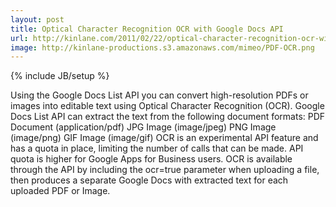 ```yaml
---
layout: post
title: Optical Character Recognition OCR with Google Docs API
url: http://kinlane.com/2011/02/22/optical-character-recognition-ocr-with-google-docs-api/
image: http://kinlane-productions.s3.amazonaws.com/mimeo/PDF-OCR.png
---
```

{% include JB/setup %}
<p>
     Using the Google Docs List API you can convert high-resolution PDFs or images into editable text using Optical Character Recognition (OCR). Google Docs List API can extract the text from the following document formats: PDF Document (application/pdf) JPG Image (image/jpeg) PNG Image (image/png) GIF Image (image/gif) OCR is an experimental API feature and has a quota in place, limiting the number of calls that can be made. API quota is higher for Google Apps for Business users. OCR is available through the API by including the ocr=true parameter when uploading a file, then produces a separate Google Docs with extracted text for each uploaded PDF or Image.
</p>